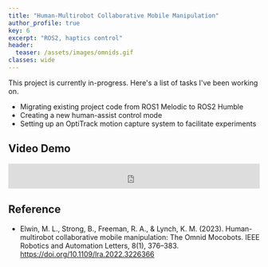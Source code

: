 ```yaml
---
title: "Human-Multirobot Collaborative Mobile Manipulation"
author_profile: true
key: 6
excerpt: "ROS2, haptics control"
header:
  teaser: /assets/images/omnids.gif
classes: wide
---
```


This project is currently in-progress. Here's a list of tasks I've been working on.
 - Migrating existing project code from ROS1 Melodic to ROS2 Humble
 - Creating a new human-assist control mode
 - Setting up an OptiTrack motion capture system to facilitate experiments 

## Video Demo
<iframe
    width="100%"
    height="50px"
    src="https://www.youtube.com/embed/SEuFfONryL0"
    frameborder="0"
    allow="autoplay; encrypted-media"
    allowfullscreen
>
</iframe>

## Reference
 - Elwin, M. L., Strong, B., Freeman, R. A., & Lynch, K. M. (2023). Human-multirobot collaborative mobile manipulation: The Omnid Mocobots. IEEE Robotics and Automation Letters, 8(1), 376–383. https://doi.org/10.1109/lra.2022.3226366 